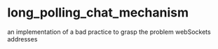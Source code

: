 # long_polling_chat_mechanism
an implementation of a bad practice to grasp the problem webSockets addresses
